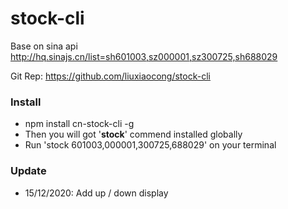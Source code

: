 # stock-cli

Base on sina api http://hq.sinajs.cn/list=sh601003,sz000001,sz300725,sh688029

Git Rep: https://github.com/liuxiaocong/stock-cli

### Install
- npm install cn-stock-cli -g
- Then you will got '<b>stock</b>' commend installed globally
- Run 'stock 601003,000001,300725,688029' on your terminal

### Update
- 15/12/2020: Add up / down display